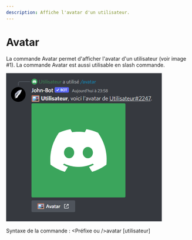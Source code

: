 ```yaml
---
description: Affiche l'avatar d'un utilisateur.
---
```


# Avatar

La commande Avatar permet d'afficher l'avatar d'un utilisateur (voir image #1). La commande Avatar est aussi utilisable en slash commande.

![Image #1](../../../.gitbook/assets/avatar.png)

Syntaxe de la commande : \<Préfixe ou />avatar \[utilisateur]
